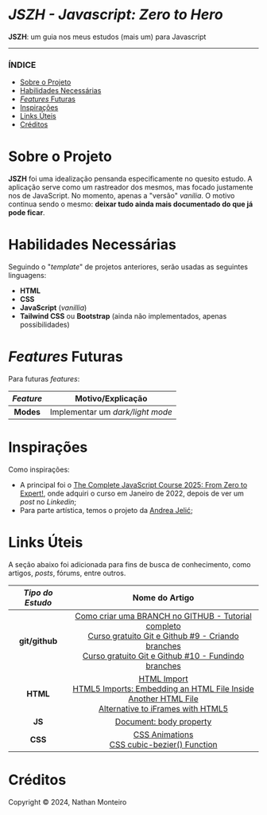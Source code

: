 # *JSZH - Javascript: Zero to Hero*
**JSZH**: um guia nos meus estudos (mais um) para Javascript

---

### ÍNDICE

* [Sobre o Projeto](#about)
* [Habilidades Necessárias](#abilities)
* [*Features* Futuras](#fut-feats)
* [Inspirações](#inspirations)
* [Links Úteis](#links)
* [Créditos](#credits)


<h1 id="about">Sobre o Projeto</h1>

**JSZH** foi uma idealização pensanda especificamente no quesito estudo. A aplicação serve como um rastreador dos mesmos, mas focado justamente nos de JavaScript. No momento, apenas a "versão" _vanilia_. O motivo continua sendo o mesmo: **deixar tudo ainda mais documentado do que já pode ficar**.


<h1 id="abilities"> Habilidades Necessárias </h1>

Seguindo o "*template*" de projetos anteriores, serão usadas as seguintes linguagens:

- **HTML**
- **CSS**
- **JavaScript** (*vanillia*)
- **Tailwind CSS** ou **Bootstrap** (ainda não implementados, apenas possibilidades)


<!--
<h1 id="fut-corr"> Correções Futuras </h1>

Para futuras correções:

Correção | Motivo
:---------: | :------:
**Modals** | O conteúdo adicionado diariamente **não** está sendo mostrado na tela. Procurar o _bug_ depois
**Explorar** | O botão inicial que facilita a exploração do usurário na aplicação, ao clicar, está sendo direcionado para o _footer_. Procurar o porquê disso
-->

<h1 id="fut-feats"> <em>Features</em> Futuras </h1>

Para futuras <em>features</em>:

*Feature* | Motivo/Explicação
:---------: | :------:
**Modes** | Implementar um _dark/light mode_


<h1 id="inspirations"> Inspirações </h1>

Como inspirações:
- A principal foi o <a href="https://www.udemy.com/course/the-complete-javascript-course/?couponCode=ST22MT240325G3">The Complete JavaScript Course 2025: From Zero to Expert!</a>, onde adquiri o curso em Janeiro de 2022, depois de ver um _post_ no _Linkedin_;
- Para parte artística, temos o projeto da <a href="https://dribbble.com/shots/21648496-Furniture-E-commerce-Exploration">Andrea Jelić</a>;

<h1 id="links"> Links Úteis </h1>

A seção abaixo foi adicionada para fins de busca de conhecimento, como artigos, _posts_, fórums, entre outros.

*Tipo do Estudo* | Nome do Artigo
:---------: | :------:
**git/github** | <a href="https://www.youtube.com/watch?v=AszRq5xcl0Q&t=8s">Como criar uma BRANCH no GITHUB - Tutorial completo</a> <br> <a href="https://www.youtube.com/watch?v=lq3nawUnpEI">Curso gratuito Git e Github #9 - Criando branches</a> <br> <a href="https://www.youtube.com/watch?v=o5fm7l_e1Bc">Curso gratuito Git e Github #10 - Fundindo branches</a>
**HTML** | <a href="https://web.dev/articles/imports?hl=pt-br">HTML Import</a> <br> <a href="https://onextrapixel.com/html5-imports-embedding-an-html-file-inside-another-html-file/">HTML5 Imports: Embedding an HTML File Inside Another HTML File</a> <br> <a href="https://stackoverflow.com/questions/8702704/alternative-to-iframes-with-html5">Alternative to iFrames with HTML5</a>
**JS** | <a href="https://developer.mozilla.org/en-US/docs/Web/API/Document/body">Document: body property</a>
**CSS** | <a href="https://www.w3schools.com/css/css3_animations.asp">CSS Animations</a> <br> <a href="https://www.w3schools.com/CSSref/func_cubic-bezier.php">CSS cubic-bezier() Function</a>

<h1 id="credits"> Créditos </h1>

Copyright © 2024, Nathan Monteiro
